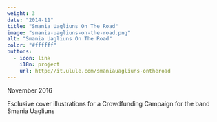 ```yaml
---
weight: 3
date: "2014-11"
title: "Smania Uagliuns On The Road"
image: "smania-uagliuns-on-the-road.png"
alt: "Smania Uagliuns On The Road"
color: "#ffffff"
buttons:
  - icon: link 
    i18n: project 
    url: http://it.ulule.com/smaniauagliuns-ontheroad
---
```


November 2016

Esclusive cover illustrations for a Crowdfunding Campaign for the band Smania Uagliuns